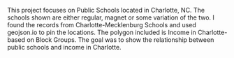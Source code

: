This project focuses on Public Schools located in Charlotte, NC. The schools shown are either regular, magnet or some variation of the two. 
I found the records from Charlotte-Mecklenburg Schools and used geojson.io to pin the locations. The polygon included is Income in 
Charlotte-based on Block Groups. The goal was to show the relationship between public schools and income in Charlotte. 

